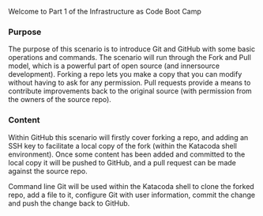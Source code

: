 Welcome to Part 1 of the Infrastructure as Code Boot Camp

### Purpose

The purpose of this scenario is to introduce Git and GitHub with some basic operations and commands. The scenario will run through the Fork and Pull model, which is a powerful part of open source (and innersource development). Forking a repo lets you make a copy that you can modify without having to ask for any permission. Pull requests provide a means to contribute improvements back to the original source (with permission from the owners of the source repo).

### Content

Within GitHub this scenario will firstly cover forking a repo, and adding an SSH key to facilitate a local copy of the fork (within the Katacoda shell environment). Once some content has been added and committed to the local copy it will be pushed to GitHub, and a pull request can be made against the source repo.

Command line Git will be used within the Katacoda shell to clone the forked repo, add a file to it, configure Git with user information, commit the change and push the change back to GitHub.

